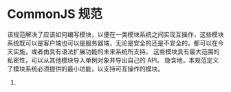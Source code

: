 # CommonJS 规范

该规范解决了应该如何编写模块，以便在一类模块系统之间实现互操作，这些模块系统既可以是客户端也可以是服务器端，无论是安全的还是不安全的，都可以在今天实施，或者由具有语法扩展功能的未来系统所支持。 这些模块具有最大范围的私密性，可以从其他模块导入单例对象并导出自己的 API。 隐含地，本规范定义了模块系统必须提供的最小功能，以支持可互操作的模块。

1. 